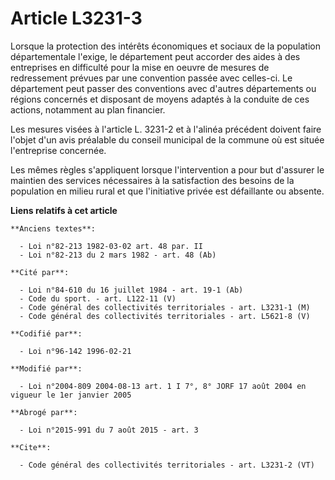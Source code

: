 # Article L3231-3

Lorsque la protection des intérêts économiques et sociaux de la population départementale l'exige, le département peut
accorder des aides à des entreprises en difficulté pour la mise en oeuvre de mesures de redressement prévues par une
convention passée avec celles-ci. Le département peut passer des conventions avec d'autres départements ou régions concernés
et disposant de moyens adaptés à la conduite de ces actions, notamment au plan financier. 

Les mesures visées à l'article L. 3231-2 et à l'alinéa précédent doivent faire l'objet d'un avis préalable du conseil
municipal de la commune où est située l'entreprise concernée. 

Les mêmes règles s'appliquent lorsque l'intervention a pour but d'assurer le maintien des services nécessaires à la
satisfaction des besoins de la population en milieu rural et que l'initiative privée est défaillante ou absente.

**Liens relatifs à cet article**

	**Anciens textes**:

	  - Loi n°82-213 1982-03-02 art. 48 par. II
	  - Loi n°82-213 du 2 mars 1982 - art. 48 (Ab)

	**Cité par**:

	  - Loi n°84-610 du 16 juillet 1984 - art. 19-1 (Ab)
	  - Code du sport. - art. L122-11 (V)
	  - Code général des collectivités territoriales - art. L3231-1 (M)
	  - Code général des collectivités territoriales - art. L5621-8 (V)

	**Codifié par**:

	  - Loi n°96-142 1996-02-21

	**Modifié par**:

	  - Loi n°2004-809 2004-08-13 art. 1 I 7°, 8° JORF 17 août 2004 en vigueur le 1er janvier 2005

	**Abrogé par**:

	  - Loi n°2015-991 du 7 août 2015 - art. 3

	**Cite**:

	  - Code général des collectivités territoriales - art. L3231-2 (VT)
